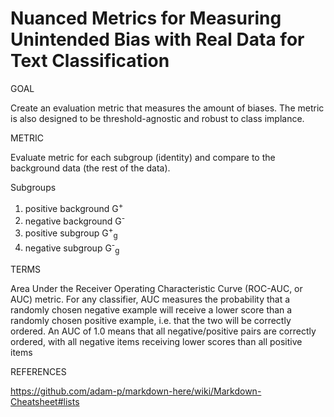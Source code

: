 # Nuanced Metrics for Measuring Unintended Bias with Real Data for Text Classification

GOAL

Create an evaluation metric that measures the amount of biases.  The metric is also designed to be  threshold-agnostic and robust to class implance.

METRIC

Evaluate metric for each subgroup (identity) and compare to the background data (the rest of the data).

Subgroups
1. positive background G<sup>+</sup>
2. negative background G<sup>-</sup>
3. positive subgroup G<sup>+</sup><sub>g</sub>
4. negative subgroup G<sup>-</sup><sub>g</sub>

TERMS

Area Under the Receiver Operating Characteristic Curve (ROC-AUC, or AUC) metric. For any classifier, AUC measures the probability that a randomly chosen negative example will receive a lower score than a randomly chosen positive example, i.e. that the two will be correctly ordered. An AUC of 1.0 means that all negative/positive pairs are correctly ordered, with all negative items receiving lower scores than all positive items

REFERENCES

https://github.com/adam-p/markdown-here/wiki/Markdown-Cheatsheet#lists
